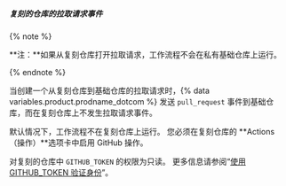 ##### 复刻的仓库的拉取请求事件

{% note %}

**注：**如果从复刻仓库打开拉取请求，工作流程不会在私有基础仓库上运行。

{% endnote %}

当创建一个从复刻仓库到基础仓库的拉取请求时，{% data variables.product.prodname_dotcom %} 发送 `pull_request` 事件到基础仓库，而在复刻仓库上不发生拉取请求事件。

默认情况下，工作流程不在复刻仓库上运行。 您必须在复刻仓库的 **Actions（操作）**选项卡中启用 GitHub 操作。

对复刻的仓库中 `GITHUB_TOKEN` 的权限为只读。 更多信息请参阅“[使用 GITHUB_TOKEN 验证身份](/actions/configuring-and-managing-workflows/authenticating-with-the-github_token)”。

